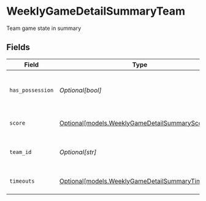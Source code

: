 # WeeklyGameDetailSummaryTeam

Team game state in summary


## Fields

| Field                                                                                            | Type                                                                                             | Required                                                                                         | Description                                                                                      |
| ------------------------------------------------------------------------------------------------ | ------------------------------------------------------------------------------------------------ | ------------------------------------------------------------------------------------------------ | ------------------------------------------------------------------------------------------------ |
| `has_possession`                                                                                 | *Optional[bool]*                                                                                 | :heavy_minus_sign:                                                                               | Whether the team currently has possession                                                        |
| `score`                                                                                          | [Optional[models.WeeklyGameDetailSummaryScore]](../models/weeklygamedetailsummaryscore.md)       | :heavy_minus_sign:                                                                               | Team score breakdown by quarter                                                                  |
| `team_id`                                                                                        | *Optional[str]*                                                                                  | :heavy_minus_sign:                                                                               | Team identifier (UUID format)                                                                    |
| `timeouts`                                                                                       | [Optional[models.WeeklyGameDetailSummaryTimeouts]](../models/weeklygamedetailsummarytimeouts.md) | :heavy_minus_sign:                                                                               | Team timeout information                                                                         |